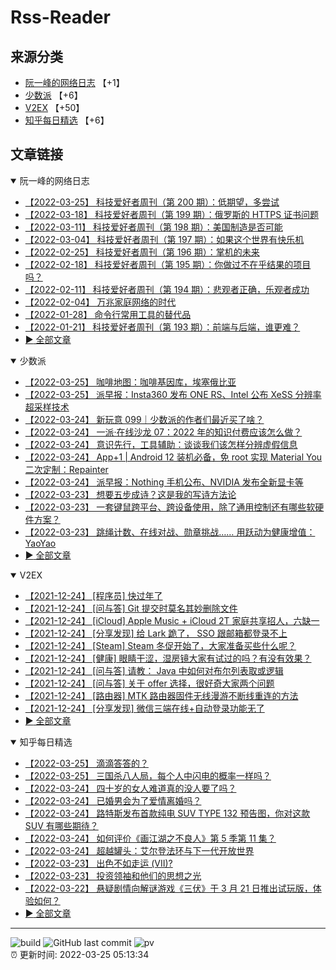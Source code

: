 # Rss-Reader

## 来源分类

* [阮一峰的网络日志](#阮一峰的网络日志) 【+1】
* [少数派](#少数派) 【+6】
* [V2EX](#V2EX) 【+50】
* [知乎每日精选](#知乎每日精选) 【+6】

## 文章链接

<details open>
    <summary id="阮一峰的网络日志">
     阮一峰的网络日志
    </summary>


* [【2022-03-25】 科技爱好者周刊（第 200 期）：低期望，多尝试](http://www.ruanyifeng.com/blog/2022/03/weekly-issue-200.html)
* [【2022-03-18】 科技爱好者周刊（第 199 期）：俄罗斯的 HTTPS 证书问题](http://www.ruanyifeng.com/blog/2022/03/weekly-issue-199.html)
* [【2022-03-11】 科技爱好者周刊（第 198 期）：美国制造是否可能](http://www.ruanyifeng.com/blog/2022/03/weekly-issue-198.html)
* [【2022-03-04】 科技爱好者周刊（第 197 期）：如果这个世界有快乐机](http://www.ruanyifeng.com/blog/2022/03/weekly-issue-197.html)
* [【2022-02-25】 科技爱好者周刊（第 196 期）：掌机的未来](http://www.ruanyifeng.com/blog/2022/02/weekly-issue-196.html)
* [【2022-02-18】 科技爱好者周刊（第 195 期）：你做过不在乎结果的项目吗？](http://www.ruanyifeng.com/blog/2022/02/weekly-issue-195.html)
* [【2022-02-11】 科技爱好者周刊（第 194 期）：悲观者正确，乐观者成功](http://www.ruanyifeng.com/blog/2022/02/weekly-issue-194.html)
* [【2022-02-04】 万兆家庭网络的时代](http://www.ruanyifeng.com/blog/2022/02/10g-ethernet.html)
* [【2022-01-28】 命令行常用工具的替代品](http://www.ruanyifeng.com/blog/2022/01/cli-alternative-tools.html)
* [【2022-01-21】 科技爱好者周刊（第 193 期）：前端与后端，谁更难？](http://www.ruanyifeng.com/blog/2022/01/weekly-issue-193.html)
* [:arrow_forward: 全部文章](data/阮一峰的网络日志.md)
</details>

<details open>
    <summary id="少数派">
     少数派
    </summary>


* [【2022-03-25】 咖啡地图：咖啡基因库，埃塞俄比亚](https://sspai.com/post/72263)
* [【2022-03-25】 派早报：Insta360 发布 ONE RS、Intel 公布 XeSS 分辨率超采样技术](https://sspai.com/post/72285)
* [【2022-03-24】 新玩意 099｜少数派的作者们最近买了啥？](https://sspai.com/post/72271)
* [【2022-03-24】 一派·在线沙龙 07：2022 年的知识付费应该怎么做？](https://sspai.com/post/72259)
* [【2022-03-24】 意识先行，工具辅助：谈谈我们该怎样分辨虚假信息](https://sspai.com/post/72274)
* [【2022-03-24】 App+1 | Android 12 装机必备，免 root 实现 Material You 二次定制：Repainter](https://sspai.com/post/72269)
* [【2022-03-24】 派早报：Nothing 手机公布、NVIDIA 发布全新显卡等](https://sspai.com/post/72261)
* [【2022-03-23】 想要五步成诗？这是我的写诗方法论](https://sspai.com/post/71712)
* [【2022-03-23】 一套键鼠跨平台、跨设备使用，除了通用控制还有哪些软硬件方案？](https://sspai.com/post/72143)
* [【2022-03-23】 跳绳计数、在线对战、勋章挑战…… 用跃动为健康增值：YaoYao](https://sspai.com/post/71936)
* [:arrow_forward: 全部文章](data/少数派.md)
</details>

<details open>
    <summary id="V2EX">
     V2EX
    </summary>


* [【2021-12-24】 [程序员] 快过年了](https://www.v2ex.com/t/824201)
* [【2021-12-24】 [问与答] Git 提交时莫名其妙删除文件](https://www.v2ex.com/t/824200)
* [【2021-12-24】 [iCloud] Apple Music + iCloud 2T 家庭共享招人，六缺一](https://www.v2ex.com/t/824199)
* [【2021-12-24】 [分享发现] 给 Lark 跪了， SSO 跟邮箱都登录不上](https://www.v2ex.com/t/824198)
* [【2021-12-24】 [Steam] Steam 冬促开始了，大家准备买些什么呢？](https://www.v2ex.com/t/824197)
* [【2021-12-24】 [健康] 眼睛干涩，湿房镜大家有试过的吗？有没有效果？](https://www.v2ex.com/t/824196)
* [【2021-12-24】 [问与答] 请教： Java 中如何对布尔列表取或逻辑](https://www.v2ex.com/t/824194)
* [【2021-12-24】 [问与答] 关于 offer 选择，很好奇大家两个问题](https://www.v2ex.com/t/824192)
* [【2021-12-24】 [路由器] MTK 路由器固件无线漫游不断线重连的方法](https://www.v2ex.com/t/824191)
* [【2021-12-24】 [分享发现] 微信三端在线+自动登录功能无了](https://www.v2ex.com/t/824190)
* [:arrow_forward: 全部文章](data/V2EX.md)
</details>

<details open>
    <summary id="知乎每日精选">
     知乎每日精选
    </summary>


* [【2022-03-25】 滴滴答答的？](http://www.zhihu.com/question/508061182/answer/2367548529?utm_campaign=rss&utm_medium=rss&utm_source=rss&utm_content=title)
* [【2022-03-25】 三国杀八人局，每个人中闪电的概率一样吗？](http://www.zhihu.com/question/20838535/answer/2405960080?utm_campaign=rss&utm_medium=rss&utm_source=rss&utm_content=title)
* [【2022-03-24】 四十岁的女人难道真的没人要了吗？](http://www.zhihu.com/question/503533937/answer/2404974127?utm_campaign=rss&utm_medium=rss&utm_source=rss&utm_content=title)
* [【2022-03-24】 已婚男会为了爱情离婚吗？](http://www.zhihu.com/question/517222643/answer/2405088504?utm_campaign=rss&utm_medium=rss&utm_source=rss&utm_content=title)
* [【2022-03-24】 路特斯发布首款纯电 SUV TYPE 132 预告图，你对这款 SUV 有哪些期待？](http://www.zhihu.com/question/523829700/answer/2405104665?utm_campaign=rss&utm_medium=rss&utm_source=rss&utm_content=title)
* [【2022-03-24】 如何评价《画江湖之不良人》第 5 季第 11 集？](http://www.zhihu.com/question/517087086/answer/2405056220?utm_campaign=rss&utm_medium=rss&utm_source=rss&utm_content=title)
* [【2022-03-24】 超越罐头：艾尔登法环与下一代开放世界](http://zhuanlan.zhihu.com/p/485618682?utm_campaign=rss&utm_medium=rss&utm_source=rss&utm_content=title)
* [【2022-03-23】 出色不如走运 (VII)?](http://zhuanlan.zhihu.com/p/476007400?utm_campaign=rss&utm_medium=rss&utm_source=rss&utm_content=title)
* [【2022-03-23】 投资领袖和他们的思想之光](http://zhuanlan.zhihu.com/p/483040741?utm_campaign=rss&utm_medium=rss&utm_source=rss&utm_content=title)
* [【2022-03-22】 悬疑剧情向解谜游戏《三伏》于 3 月 21 日推出试玩版，体验如何？](http://www.zhihu.com/question/520957436/answer/2401850037?utm_campaign=rss&utm_medium=rss&utm_source=rss&utm_content=title)
* [:arrow_forward: 全部文章](data/知乎每日精选.md)
</details>


---

![build](https://github.com/LikaiLee/rss-reader/workflows/rss%20reader/badge.svg)
![GitHub last commit](https://img.shields.io/github/last-commit/likailee/rss-reader)
![pv](https://pageview.vercel.app/?github_user=likailee) <br>
:alarm_clock: 更新时间: 2022-03-25 05:13:34